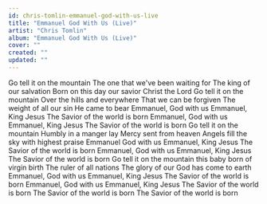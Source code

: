 ```yaml
---
id: chris-tomlin-emmanuel-god-with-us-live
title: "Emmanuel God With Us (Live)"
artist: "Chris Tomlin"
album: "Emmanuel God With Us (Live)"
cover: ""
created: ""
updated: ""
---
```


Go tell it on the mountain
The one that we've been waiting for
The king of our salvation
Born on this day our savior Christ the Lord
Go tell it on the mountain
Over the hills and everywhere
That we can be forgiven
The weight of all our sin He came to bear
Emmanuel, God with us
Emmanuel, King Jesus
The Savior of the world is born
Emmanuel, God with us
Emmanuel, King Jesus
The Savior of the world is born
Go tell it on the mountain
Humbly in a manger lay
Mercy sent from heaven
Angels fill the sky with highest praise
Emmanuel God with us
Emmanuel, King Jesus
The Savior of the world is born
Emmanuel, God with us
Emmanuel, King Jesus
The Savior of the world is born
Go tell it on the mountain
this baby born of virgin birth
The ruler of all nations
The glory of our God has come to earth
Emmanuel, God with us
Emmanuel, King Jesus
The Savior of the world is born
Emmanuel, God with us
Emmanuel, King Jesus
The Savior of the world is born
The Savior of the world is born
The Savior of the world is born